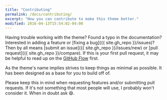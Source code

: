 ```yaml
---
title: "Contributing"
permalink: /docs/contributing/
excerpt: "How you can contribute to make this theme better."
modified: 2016-04-13T15:54:02-04:00
---
```


Having trouble working with the theme? Found a typo in the documentation? Interested in adding a feature or [fixing a bug]({{ site.gh_repo }}/issues)? Then by all means [submit an issue]({{ site.gh_repo }}/issues/new) or [pull request]({{ site.gh_repo }}/compare). If this is your first pull request, it may be helpful to read up on the [GitHub Flow](https://guides.github.com/introduction/flow/) first.

As the theme's name implies strives to keep things as minimal as possible. It has been designed as a base for you to build off of.

Please keep this in mind when requesting features and/or submitting pull requests. If it's not something that most people will use, I probably won't consider it. When in doubt ask :smile:.